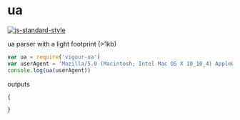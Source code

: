 # ua
[![js-standard-style](https://img.shields.io/badge/code%20style-standard-brightgreen.svg)](http://standardjs.com/)

ua parser with a light footprint (>1kb)

```javascript
var ua = require('vigour-ua')
var userAgent = 'Mozilla/5.0 (Macintosh; Intel Mac OS X 10_10_4) AppleWebKit/537.36 (KHTML, like Gecko) Chrome/46.0.2490.80 Safari/537.3'
console.log(ua(userAgent))
```

outputs
```
{
 
}
```
